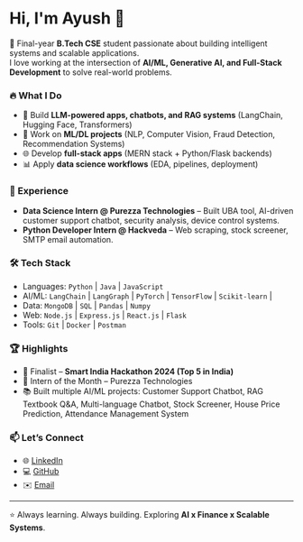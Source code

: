 # Hi, I'm Ayush 👋

🚀 Final-year **B.Tech CSE** student passionate about building intelligent systems and scalable applications.  
I love working at the intersection of **AI/ML, Generative AI, and Full-Stack Development** to solve real-world problems.  

### 🔥 What I Do
- 🤖 Build **LLM-powered apps, chatbots, and RAG systems** (LangChain, Hugging Face, Transformers)  
- 🧠 Work on **ML/DL projects** (NLP, Computer Vision, Fraud Detection, Recommendation Systems)  
- 🌐 Develop **full-stack apps** (MERN stack + Python/Flask backends)  
- 📊 Apply **data science workflows** (EDA, pipelines, deployment)  

### 💼 Experience
- **Data Science Intern @ Purezza Technologies** – Built UBA tool, AI-driven customer support chatbot, security analysis, device control systems.  
- **Python Developer Intern @ Hackveda** – Web scraping, stock screener, SMTP email automation.  

### 🛠 Tech Stack
- Languages: `Python` | `Java` | `JavaScript`  
- AI/ML: `LangChain` | `LangGraph` | `PyTorch` | `TensorFlow` | `Scikit-learn` |   
- Data: `MongoDB` | `SQL` | `Pandas` | `Numpy`  
- Web: `Node.js` | `Express.js` | `React.js` | `Flask`  
- Tools: `Git` | `Docker` | `Postman`  

### 🏆 Highlights
- 🥇 Finalist – **Smart India Hackathon 2024 (Top 5 in India)**  
- 🏅 Intern of the Month – Purezza Technologies  
- 📚 Built multiple AI/ML projects: Customer Support Chatbot, RAG Textbook Q&A, Multi-language Chatbot, Stock Screener, House Price Prediction, Attendance Management System  

### 📫 Let’s Connect
- 🌐 [LinkedIn](https://www.linkedin.com/in/devani18/)  
- 💻 [GitHub](https://github.com/AYUSHDEVANI)  
- ✉️ [Email](mailto:ayushdevani0018@gmail.com)  

---
⭐ Always learning. Always building. Exploring **AI x Finance x Scalable Systems**.
